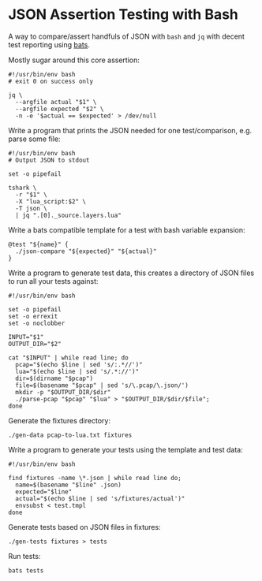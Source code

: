 # JSON Assertion Testing with Bash

A way to compare/assert handfuls of JSON with `bash` and `jq` with decent test
reporting using [bats](https://github.com/sstephenson/bats).

Mostly sugar around this core assertion:

```json-compare
#!/usr/bin/env bash
# exit 0 on success only

jq \
  --argfile actual "$1" \
  --argfile expected "$2" \
  -n -e '$actual == $expected' > /dev/null
```

Write a program that prints the JSON needed for one test/comparison, e.g.
parse some file:

```parse-pcap
#!/usr/bin/env bash
# Output JSON to stdout

set -o pipefail

tshark \
  -r "$1" \
  -X "lua_script:$2" \
  -T json \
  | jq ".[0]._source.layers.lua"
```

Write a bats compatible template for a test with bash variable expansion:

```test.tmpl
@test "${name}" {
  ./json-compare "${expected}" "${actual}"
}
```

Write a program to generate test data, this creates a directory of JSON files
to run all your tests against:

```gen-data
#!/usr/bin/env bash

set -o pipefail
set -o errexit
set -o noclobber

INPUT="$1"
OUTPUT_DIR="$2"

cat "$INPUT" | while read line; do
  pcap="$(echo $line | sed 's/:.*//')"
  lua="$(echo $line | sed 's/.*://')"
  dir=$(dirname "$pcap")
  file=$(basename "$pcap" | sed 's/\.pcap/\.json/')
  mkdir -p "$OUTPUT_DIR/$dir"
  ./parse-pcap "$pcap" "$lua" > "$OUTPUT_DIR/$dir/$file";
done
```

Generate the fixtures directory:

```
./gen-data pcap-to-lua.txt fixtures
```

Write a program to generate your tests using the template and test data:

```gen-tests
#!/usr/bin/env bash

find fixtures -name \*.json | while read line do;
  name=$(basename "$line" .json)
  expected="$line"
  actual="$(echo $line | sed 's/fixtures/actual')"
  envsubst < test.tmpl
done
```

Generate tests based on JSON files in fixtures:

```
./gen-tests fixtures > tests
```

Run tests:

```
bats tests
```
